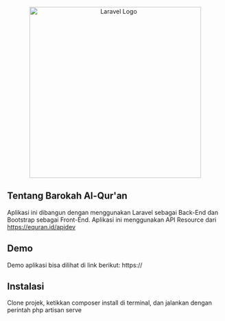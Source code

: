 <p align="center"><a href="https://laravel.com" target="_blank"><img src="https://raw.githubusercontent.com/laravel/art/master/logo-lockup/5%20SVG/2%20CMYK/1%20Full%20Color/laravel-logolockup-cmyk-red.svg" width="400" alt="Laravel Logo"></a></p>

## Tentang Barokah Al-Qur'an

Aplikasi ini dibangun dengan menggunakan Laravel sebagai Back-End dan Bootstrap sebagai Front-End. Aplikasi ini menggunakan API Resource dari https://equran.id/apidev

## Demo

Demo aplikasi bisa dilihat di link berikut:
https://

## Instalasi

Clone projek, ketikkan composer install di terminal, dan jalankan dengan perintah php artisan serve
